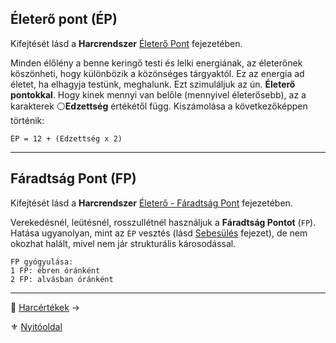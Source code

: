 ## Életerő pont (ÉP)

Kifejtését lásd a **Harcrendszer** [Életerő Pont](061_01_eletero_pont.md) fejezetében.

Minden élőlény a benne keringő testi és lelki energiának, az életerőnek köszönheti, hogy különbözik a közönséges tárgyaktól. Ez az energia ad életet, ha elhagyja testünk, meghalunk. Ezt szimuláljuk az ún. **Életerő pontokkal**. Hogy kinek mennyi van belőle (mennyivel életerősebb), az a karakterek ⚪**Edzettség** értékétől függ. Kiszámolása a következőképpen történik:

```
ÉP = 12 + (Edzettség x 2)
```

---
## Fáradtság Pont (FP)

Kifejtését lásd a **Harcrendszer** [Életerő - Fáradtság Pont](061_02_faradsag_pont.md) fejezetében.

Verekedésnél, leütésnél, rosszullétnél használjuk a **Fáradtság Pontot** (`FP`).\
Hatása ugyanolyan, mint az `ÉP` vesztés (lásd [Sebesülés](061_03_sebesules.md) fejezet), de nem okozhat halált, mivel nem jár strukturális károsodással.

```
FP gyógyulása:
1 FP: ébren óránként
2 FP: alvásban óránként
```

---

🔗 [Harcértékek](010_09_02_harcertekek_99.md) →

⚜️ [Nyitóoldal](start.md#1-karakteralkot%C3%A1s)
